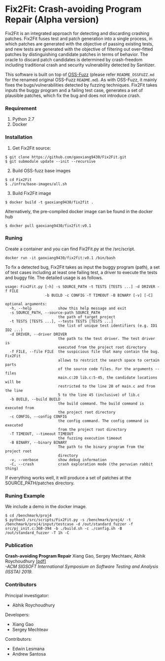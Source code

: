 # Fix2Fit: Crash-avoiding Program Repair (Alpha version)

Fix2Fit is an integrated approach for detecting and discarding crashing patches. Fix2Fit fuses test and patch generation into a single process, in which patches are generated with the objective of passing existing tests, and new tests are generated with the objective of filtering out over-fitted patches by distinguishing candidate patches in terms of behavior. The oracle to discard patch candidates is determined by crash-freedom including traditional crash and security vulnerability detected by Sanitizer.

This software is built on top of [OSS-Fuzz](https://github.com/google/oss-fuzz) (please refer `README_OSSFUZZ.md` for the renamed original OSS-Fuzz `README.md`). As with OSS-Fuzz, it mainly fixes the bugs/vulnerabilities detected by fuzzing techniques. Fix2Fit takes inputs the buggy program and a failing test case, generates a set of plausible patches, which fix the bug and does not introduce crash.

### Requirement
1. Python 2.7
2. Docker

### Installation
1. Get Fix2Fit source:
```
$ git clone https://github.com/gaoxiang9430/Fix2Fit.git
$ git submodule update --init --recursive
```

2. Build OSS-fuzz base images
```
$ cd Fix2Fit
$ ./infra/base-images/all.sh
```

3. Build Fix2Fit image
```
$ docker build -t gaoxiang9430/fix2fit .
```
Alternatively, the pre-compiled docker image can be found in the docker hub
```
$ docker pull gaoxiang9430/fix2fit:v0.1
```

### Runing
Create a container and you can find Fix2Fit.py at the /src/script.
```
docker run -it gaoxiang9430/fix2fit:v0.1 /bin/bash
```
To fix a detected bug, Fix2Fit takes as input the buggy program (path), a set of test cases including at least one failing test, a driver to execute the tests and buggy file. The detailed usage is as follows.

```
usage: Fix2Fit.py [-h] -s SOURCE_PATH -t TESTS [TESTS ...] -d DRIVER -f FILE
                  -b BUILD -c CONFIG -T TIMEOUT -B BINARY [-v] [-C]

optional arguments:
  -h, --help            show this help message and exit
  -s SOURCE_PATH, --source-path SOURCE_PATH
                        the path of target project
  -t TESTS [TESTS ...], --tests TESTS [TESTS ...]
                        the list of unique test identifiers (e.g. ID1 ID2 ...)
  -d DRIVER, --driver DRIVER
                        the path to the test driver. The test driver is
                        executed from the project root directory
  -f FILE, --file FILE  the suspicious file that many contain the bug. Fix2Fit
                        allows to restrict the search space to certain parts
                        of the source code files. For the arguments --files
                        main.c:20 lib.c:5-45, the candidate locations will be
                        restricted to the line 20 of main.c and from the line
                        5 to the line 45 (inclusive) of lib.c
  -b BUILD, --build BUILD
                        the build command. The build command is executed from
                        the project root directory
  -c CONFIG, --config CONFIG
                        the config command. The config command is executed
                        from the project root directory
  -T TIMEOUT, --timeout TIMEOUT
                        the fuzzing execution timeout
  -B BINARY, --binary BINARY
                        The path to the binary program from the project root
                        directory
  -v, --verbose         show debug information
  -C, --crash           crash exploration mode (the peruvian rabbit thing)
```
If everything works well, it will produce a set of patches at the SOURCE_PATH/patches directory.

### Runing Example
We include a demo in the docker image.
```
$ cd /benchmark/proj4
$ python3 /src/scripts/Fix2Fit.py -s /benchmark/proj4/ -t /benchmark/proj4/input/testcase -d /out/standard_fuzzer -f src/pj_init.c:368-394 -b ./build.sh -c ./config.sh -B /out/standard_fuzzer -T 1h -C
```

### Publication
**Crash-avoiding Program Repair** Xiang Gao, Sergey Mechtaev, Abhik Roychoudhury [[pdf]](https://www.comp.nus.edu.sg/~gaoxiang/Fix2Fit.pdf)<br>
*-ACM SIGSOFT International Symposium on Software Testing and Analysis (ISSTA) 2019.*

### Contributors
Principal investigator:
- Abhik Roychoudhury

Developers:
- Xiang Gao
- Sergey Mechteav

Contributors:
- Edwin Lesmana
- Andrew Santosa


